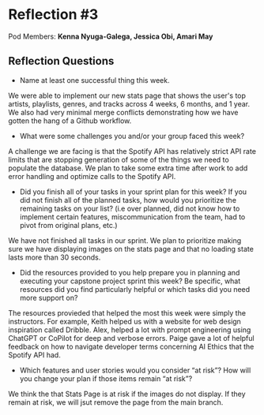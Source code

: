 # Reflection #3

Pod Members: **Kenna Nyuga-Galega, Jessica Obi, Amari May**

## Reflection Questions

* Name at least one successful thing this week.

 We were able to implement our new stats page that shows the user's top artists, playlists, genres, and tracks across 4 weeks, 6 months, and 1 year. We also had very minimal merge conflicts demonstrating how we have gotten the hang of a Github workflow.

* What were some challenges you and/or your group faced this week?

 A challenge we are facing is that the Spotify API has relatively strict API rate limits that are stopping generation of some of the things we need to populate the database. We plan to take some extra time after work to add error handling and optimize calls to the Spotify API.
 
* Did you finish all of your tasks in your sprint plan for this week? If you did not finish all of the planned tasks, how would you prioritize the remaining tasks on your list?  (i.e over planned, did not know how to implement certain features, miscommunication from the team, had to pivot from original plans, etc.)

We have not finished all tasks in our sprint. We plan to prioritize making sure we have displaying images on the stats page and that no loading state lasts more than 30 seconds.

* Did the resources provided to you help prepare you in planning and executing your capstone project sprint this week? Be specific, what resources did you find particularly helpful or which tasks did you need more support on?

The resources provieded that helped the most this week were simply the instructors. For example, Keith helped us with a website for web design inspiration called Dribble. Alex, helped a lot with prompt engineering using ChatGPT or CoPilot for deep and verbose errors. Paige gave a lot of helpful feedback on how to navigate developer terms concerning AI Ethics that the Spotify API had. 

* Which features and user stories would you consider “at risk”? How will you change your plan if those items remain “at risk”?

We think the that Stats Page is at risk if the images do not display. If they remain at risk, we will jsut remove the page from the main branch.
